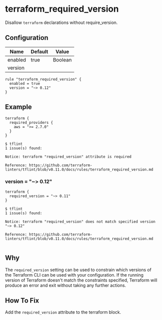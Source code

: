 # terraform_required_version

Disallow `terraform` declarations without require_version.

## Configuration

Name | Default | Value
--- | --- | ---
enabled | true | Boolean
version |  | 

```hcl
rule "terraform_required_version" {
  enabled = true
  version = "~> 0.12"
}
```

## Example

```hcl
terraform {
  required_providers {
    aws = ">= 2.7.0"
  }
}
```

```
$ tflint
1 issue(s) found:

Notice: terraform "required_version" attribute is required

Reference: https://github.com/terraform-linters/tflint/blob/v0.11.0/docs/rules/terraform_required_version.md 
```

### version = "~> 0.12"

```hcl
terraform {
  required_version = "~> 0.11"
}
```

```
$ tflint
1 issue(s) found:

Notice: terraform "required_version" does not match specified version "~> 0.12"

Reference: https://github.com/terraform-linters/tflint/blob/v0.11.0/docs/rules/terraform_required_version.md
 
```

## Why
The `required_version` setting can be used to constrain which versions of the Terraform CLI can be used with your configuration. 
If the running version of Terraform doesn't match the constraints specified, Terraform will produce an error and exit without 
taking any further actions.

## How To Fix

Add the `required_version` attribute to the terraform block.

